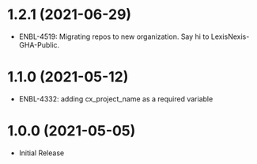 # 1.2.1 (2021-06-29)
* ENBL-4519: Migrating repos to new organization.  Say hi to LexisNexis-GHA-Public.

# 1.1.0 (2021-05-12)
* ENBL-4332: adding cx_project_name as a required variable

# 1.0.0 (2021-05-05)
* Initial Release
